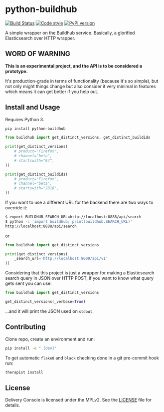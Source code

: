 # python-buildhub

[![Build Status](https://travis-ci.org/peterbe/python-buildhub.svg?branch=master)](https://travis-ci.org/peterbe/python-buildhub)
[![Code style](https://img.shields.io/badge/Code%20style-black-000000.svg)](https://github.com/ambv/black)
[![PyPI version](https://badge.fury.io/py/python-buildhub.svg)](https://pypi.org/project/python-buildhub)

A simple wrapper on the Buildhub service. Basically, a glorified
Elasticsearch over HTTP wrapper.

## WORD OF WARNING

**This is an experimental project, and the API is to be considered a prototype.**

It's production-grade in terms of functionality (because it's so simple), but
not only might things change but also consider it very minimal in features
which means it can get better if you help out.

## Install and Usage

Requires Python 3.

```bash
pip install python-buildhub
```

```python
from buildhub import get_distinct_versions, get_distinct_buildids

print(get_distinct_versions(
    # product="Firefox",
    # channel="beta",
    # startswith="64",
))

print(get_distinct_buildids(
    # product="Firefox",
    # channel="beta",
    # startswith="2018",
))
```

If you want to use a different URL for the backend there are two ways to override it:

```bash
$ export BUILDHUB_SEARCH_URL=http://localhost:8888/api/search
$ python -c 'import buildhub; print(buildhub.SEARCH_URL)'
http://localhost:8888/api/search
```

or

```python
from buildhub import get_distinct_versions

print(get_distinct_versions(
    _search_url='http://localhost:8000/api/v1'
))
```

Considering that this project is just a wrapper for making a Elasticsearch search
query in JSON over HTTP POST, if you want to know what query gets sent you can use:

```python
from buildhub import get_distinct_versions

get_distinct_versions(_verbose=True)
```

...and it will print the JSON used on `stdout`.

## Contributing

Clone repo, create an environment and run:

```bash
pip install -e ".[dev]"
```

To get automatic `flake8` and `black` checking done in a git pre-commit
hook run:

```bash
therapist install
```

## License

Delivery Console is licensed under the MPLv2. See the
[LICENSE](LICENSE) file for details.
